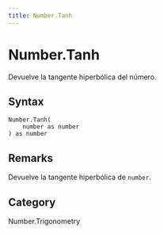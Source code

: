 ```yaml
---
title: Number.Tanh
---
```


# Number.Tanh


Devuelve la tangente hiperbólica del número.


## Syntax

```powerquery
Number.Tanh(
    number as number
) as number
```


## Remarks

Devuelve la tangente hiperbólica de <code>number</code>.



## Category
Number.Trigonometry
